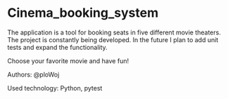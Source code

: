 # Cinema_booking_system

The application is a tool for booking seats in five different movie theaters. The project is constantly being developed. In the future I plan to add unit tests and expand the functionality.

Choose your favorite movie and have fun!

Authors: @ploWoj

Used technology: Python, pytest
